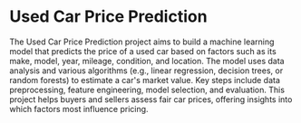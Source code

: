 # Used Car Price Prediction
 The Used Car Price Prediction project aims to build a machine learning model that predicts the price of a used car based on factors such as its make, model, year, mileage, condition, and location. The model uses data analysis and various algorithms (e.g., linear regression, decision trees, or random forests) to estimate a car's market value. Key steps include data preprocessing, feature engineering, model selection, and evaluation. This project helps buyers and sellers assess fair car prices, offering insights into which factors most influence pricing.
